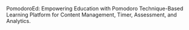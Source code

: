 
PomodoroEd: Empowering Education with Pomodoro Technique-Based Learning Platform for Content Management, Timer, Assessment, and Analytics.
